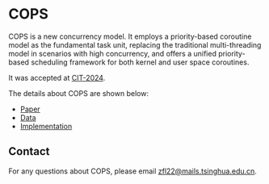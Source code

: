 # COPS

COPS is a new concurrency model. It employs a priority-based coroutine model as the fundamental task unit, replacing the traditional multi-threading model in scenarios with high concurrency, and offers a unified priority-based scheduling framework for both kernel and user space coroutines.

It was accepted at [CIT-2024](https://smartconf24.org/cit2024/).

The details about COPS are shown below:

- [Paper](./cit2024/cops.pdf)
- [Data](./cit2024/assets/)
- [Implementation](https://github.com/zflcs/rCore-N/tree/e6989fb928d7b05cf1cd45859d03cb9251edc996)

## Contact

For any questions about COPS, please email zfl22@mails.tsinghua.edu.cn.

